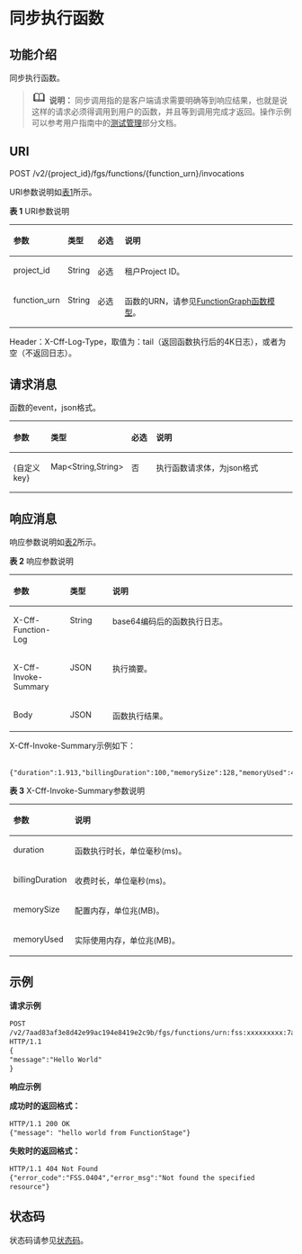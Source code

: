 # 同步执行函数<a name="ZH-CN_TOPIC_0115410486"></a>

## 功能介绍<a name="section52406094"></a>

同步执行函数。

>![](public_sys-resources/icon-note.gif) **说明：** 
>同步调用指的是客户端请求需要明确等到响应结果，也就是说这样的请求必须得调用到用户的函数，并且等到调用完成才返回。操作示例可以参考用户指南中的[测试管理](https://support.huaweicloud.com/usermanual-functiongraph/functiongraph_01_0302.html)部分文档。

## URI<a name="section1892800"></a>

POST /v2/\{project\_id\}/fgs/functions/\{function\_urn\}/invocations

URI参数说明如[表1](#d0e8270)所示。

**表 1**  URI参数说明

<a name="d0e8270"></a>
<table><thead align="left"><tr id="row9028226"><th class="cellrowborder" valign="top" width="15%" id="mcps1.2.5.1.1"><p id="p60197675"><a name="p60197675"></a><a name="p60197675"></a>参数</p>
</th>
<th class="cellrowborder" valign="top" width="10%" id="mcps1.2.5.1.2"><p id="p44173468"><a name="p44173468"></a><a name="p44173468"></a>类型</p>
</th>
<th class="cellrowborder" valign="top" width="10%" id="mcps1.2.5.1.3"><p id="p21281150"><a name="p21281150"></a><a name="p21281150"></a>必选</p>
</th>
<th class="cellrowborder" valign="top" width="65%" id="mcps1.2.5.1.4"><p id="p46051576"><a name="p46051576"></a><a name="p46051576"></a>说明</p>
</th>
</tr>
</thead>
<tbody><tr id="row39190195"><td class="cellrowborder" valign="top" width="15%" headers="mcps1.2.5.1.1 "><p id="p20289239"><a name="p20289239"></a><a name="p20289239"></a>project_id</p>
</td>
<td class="cellrowborder" valign="top" width="10%" headers="mcps1.2.5.1.2 "><p id="p32815626"><a name="p32815626"></a><a name="p32815626"></a>String</p>
</td>
<td class="cellrowborder" valign="top" width="10%" headers="mcps1.2.5.1.3 "><p id="p40820087"><a name="p40820087"></a><a name="p40820087"></a>必选</p>
</td>
<td class="cellrowborder" valign="top" width="65%" headers="mcps1.2.5.1.4 "><p id="p18092740"><a name="p18092740"></a><a name="p18092740"></a>租户Project ID。</p>
</td>
</tr>
<tr id="row28616934"><td class="cellrowborder" valign="top" width="15%" headers="mcps1.2.5.1.1 "><p id="p36270311"><a name="p36270311"></a><a name="p36270311"></a>function_urn</p>
</td>
<td class="cellrowborder" valign="top" width="10%" headers="mcps1.2.5.1.2 "><p id="p52214044"><a name="p52214044"></a><a name="p52214044"></a>String</p>
</td>
<td class="cellrowborder" valign="top" width="10%" headers="mcps1.2.5.1.3 "><p id="p1479149"><a name="p1479149"></a><a name="p1479149"></a>必选</p>
</td>
<td class="cellrowborder" valign="top" width="65%" headers="mcps1.2.5.1.4 "><p id="p52702276"><a name="p52702276"></a><a name="p52702276"></a>函数的URN，请参见<a href="FunctionGraph函数模型.md">FunctionGraph函数模型</a>。</p>
</td>
</tr>
</tbody>
</table>

Header：X-Cff-Log-Type，取值为：tail（返回函数执行后的4K日志），或者为空（不返回日志）。

## 请求消息<a name="section17035201"></a>

函数的event，json格式。

<a name="table1486411484712"></a>
<table><thead align="left"><tr id="row3864144811718"><th class="cellrowborder" valign="top" width="15%" id="mcps1.1.5.1.1"><p id="p18641648772"><a name="p18641648772"></a><a name="p18641648772"></a>参数</p>
</th>
<th class="cellrowborder" valign="top" width="10%" id="mcps1.1.5.1.2"><p id="p7864164819715"><a name="p7864164819715"></a><a name="p7864164819715"></a>类型</p>
</th>
<th class="cellrowborder" valign="top" width="10%" id="mcps1.1.5.1.3"><p id="p10864134820717"><a name="p10864134820717"></a><a name="p10864134820717"></a>必选</p>
</th>
<th class="cellrowborder" valign="top" width="65%" id="mcps1.1.5.1.4"><p id="p19864194814715"><a name="p19864194814715"></a><a name="p19864194814715"></a>说明</p>
</th>
</tr>
</thead>
<tbody><tr id="row15864144814712"><td class="cellrowborder" valign="top" width="15%" headers="mcps1.1.5.1.1 "><p id="p3864174820715"><a name="p3864174820715"></a><a name="p3864174820715"></a>{自定义key}</p>
</td>
<td class="cellrowborder" valign="top" width="10%" headers="mcps1.1.5.1.2 "><p id="p1286410483711"><a name="p1286410483711"></a><a name="p1286410483711"></a>Map&lt;String,String&gt;</p>
</td>
<td class="cellrowborder" valign="top" width="10%" headers="mcps1.1.5.1.3 "><p id="p8864124811718"><a name="p8864124811718"></a><a name="p8864124811718"></a>否</p>
</td>
<td class="cellrowborder" valign="top" width="65%" headers="mcps1.1.5.1.4 "><p id="p128642485714"><a name="p128642485714"></a><a name="p128642485714"></a>执行函数请求体，为json格式</p>
</td>
</tr>
</tbody>
</table>

## 响应消息<a name="section19099082"></a>

响应参数说明如[表2](#d0e5632)所示。

**表 2**  响应参数说明

<a name="d0e5632"></a>
<table><thead align="left"><tr id="row61148692"><th class="cellrowborder" valign="top" width="20%" id="mcps1.2.4.1.1"><p id="p54097009"><a name="p54097009"></a><a name="p54097009"></a>参数</p>
</th>
<th class="cellrowborder" valign="top" width="15%" id="mcps1.2.4.1.2"><p id="p19781590"><a name="p19781590"></a><a name="p19781590"></a>类型</p>
</th>
<th class="cellrowborder" valign="top" width="65%" id="mcps1.2.4.1.3"><p id="p65582298"><a name="p65582298"></a><a name="p65582298"></a>说明</p>
</th>
</tr>
</thead>
<tbody><tr id="row10565961"><td class="cellrowborder" valign="top" width="20%" headers="mcps1.2.4.1.1 "><p id="p1416620275714"><a name="p1416620275714"></a><a name="p1416620275714"></a>X-Cff-Function-Log</p>
</td>
<td class="cellrowborder" valign="top" width="15%" headers="mcps1.2.4.1.2 "><p id="p1016517205717"><a name="p1016517205717"></a><a name="p1016517205717"></a>String</p>
</td>
<td class="cellrowborder" valign="top" width="65%" headers="mcps1.2.4.1.3 "><p id="p17161721573"><a name="p17161721573"></a><a name="p17161721573"></a>base64编码后的函数执行日志。</p>
</td>
</tr>
<tr id="row2032731016572"><td class="cellrowborder" valign="top" width="20%" headers="mcps1.2.4.1.1 "><p id="p17328191075717"><a name="p17328191075717"></a><a name="p17328191075717"></a>X-Cff-Invoke-Summary</p>
</td>
<td class="cellrowborder" valign="top" width="15%" headers="mcps1.2.4.1.2 "><p id="p332831011571"><a name="p332831011571"></a><a name="p332831011571"></a>JSON</p>
</td>
<td class="cellrowborder" valign="top" width="65%" headers="mcps1.2.4.1.3 "><p id="p1132841011573"><a name="p1132841011573"></a><a name="p1132841011573"></a>执行摘要。</p>
</td>
</tr>
<tr id="row526411210576"><td class="cellrowborder" valign="top" width="20%" headers="mcps1.2.4.1.1 "><p id="p22641012195716"><a name="p22641012195716"></a><a name="p22641012195716"></a>Body</p>
</td>
<td class="cellrowborder" valign="top" width="15%" headers="mcps1.2.4.1.2 "><p id="p9264111210578"><a name="p9264111210578"></a><a name="p9264111210578"></a>JSON</p>
</td>
<td class="cellrowborder" valign="top" width="65%" headers="mcps1.2.4.1.3 "><p id="p1526415126578"><a name="p1526415126578"></a><a name="p1526415126578"></a>函数执行结果。</p>
</td>
</tr>
</tbody>
</table>

X-Cff-Invoke-Summary示例如下：

```
 {"duration":1.913,"billingDuration":100,"memorySize":128,"memoryUsed":41.51171875}
```

**表 3**  X-Cff-Invoke-Summary参数说明

<a name="table136991222413"></a>
<table><thead align="left"><tr id="row137001922818"><th class="cellrowborder" valign="top" width="20%" id="mcps1.2.3.1.1"><p id="p1570042212113"><a name="p1570042212113"></a><a name="p1570042212113"></a>参数</p>
</th>
<th class="cellrowborder" valign="top" width="80%" id="mcps1.2.3.1.2"><p id="p1370013229115"><a name="p1370013229115"></a><a name="p1370013229115"></a>说明</p>
</th>
</tr>
</thead>
<tbody><tr id="row137009223114"><td class="cellrowborder" valign="top" width="20%" headers="mcps1.2.3.1.1 "><p id="p1818918321014"><a name="p1818918321014"></a><a name="p1818918321014"></a>duration</p>
</td>
<td class="cellrowborder" valign="top" width="80%" headers="mcps1.2.3.1.2 "><p id="p15188153210112"><a name="p15188153210112"></a><a name="p15188153210112"></a>函数执行时长，单位毫秒(ms)。</p>
</td>
</tr>
<tr id="row97001222811"><td class="cellrowborder" valign="top" width="20%" headers="mcps1.2.3.1.1 "><p id="p118663218118"><a name="p118663218118"></a><a name="p118663218118"></a>billingDuration</p>
</td>
<td class="cellrowborder" valign="top" width="80%" headers="mcps1.2.3.1.2 "><p id="p4185183214119"><a name="p4185183214119"></a><a name="p4185183214119"></a>收费时长，单位毫秒(ms)。</p>
</td>
</tr>
<tr id="row1270022218111"><td class="cellrowborder" valign="top" width="20%" headers="mcps1.2.3.1.1 "><p id="p1518412320113"><a name="p1518412320113"></a><a name="p1518412320113"></a>memorySize</p>
</td>
<td class="cellrowborder" valign="top" width="80%" headers="mcps1.2.3.1.2 "><p id="p918233217120"><a name="p918233217120"></a><a name="p918233217120"></a>配置内存，单位兆(MB)。</p>
</td>
</tr>
<tr id="row14975143217"><td class="cellrowborder" valign="top" width="20%" headers="mcps1.2.3.1.1 "><p id="p12972143219"><a name="p12972143219"></a><a name="p12972143219"></a>memoryUsed</p>
</td>
<td class="cellrowborder" valign="top" width="80%" headers="mcps1.2.3.1.2 "><p id="p12971314526"><a name="p12971314526"></a><a name="p12971314526"></a>实际使用内存，单位兆(MB)。</p>
</td>
</tr>
</tbody>
</table>

## 示例<a name="section10372153181010"></a>

**请求示例**

```
POST /v2/7aad83af3e8d42e99ac194e8419e2c9b/fgs/functions/urn:fss:xxxxxxxxx:7aad83af3e8d42e99ac194e8419e2c9b:function:default:test:latest/invocations HTTP/1.1 
{ 
"message":"Hello World" 
}
```

**响应示例**

**成功时的返回格式：**

```
HTTP/1.1 200 OK
{"message": "hello world from FunctionStage"}
```

**失败时的返回格式：**

```
HTTP/1.1 404 Not Found
{"error_code":"FSS.0404","error_msg":"Not found the specified resource"}
```

## 状态码<a name="section37674012"></a>

状态码请参见[状态码](状态码.md)。

